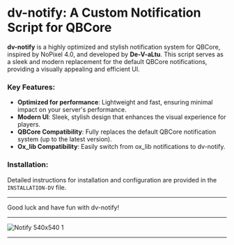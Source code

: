 # dv-notify: A Custom Notification Script for QBCore

**dv-notify** is a highly optimized and stylish notification system for QBCore, inspired by NoPixel 4.0, and developed by **De-V-aLtu**. This script serves as a sleek and modern replacement for the default QBCore notifications, providing a visually appealing and efficient UI.

### Key Features:
- **Optimized for performance**: Lightweight and fast, ensuring minimal impact on your server's performance.
- **Modern UI**: Sleek, stylish design that enhances the visual experience for players.
- **QBCore Compatibility**: Fully replaces the default QBCore notification system (up to the latest version).
- **Ox_lib Compatibility**: Easily switch from ox_lib notifications to dv-notify.

### Installation:
Detailed instructions for installation and configuration are provided in the `INSTALLATION-DV` file.

---

Good luck and have fun with dv-notify!

---

![Notify 540x540 1](https://github.com/user-attachments/assets/0f1363cc-bf36-4cef-9bfe-c767cf5ee9db)

---
